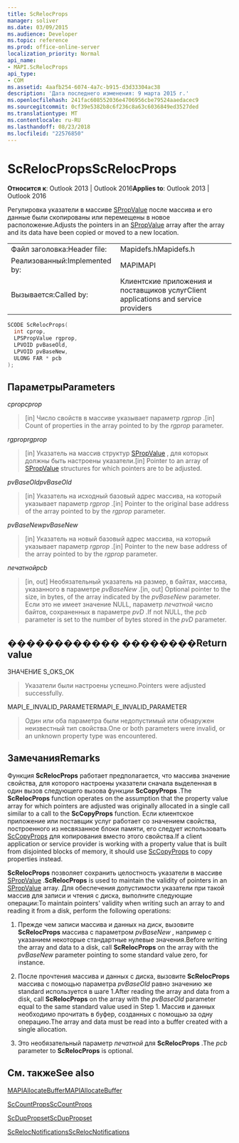 ```yaml
---
title: ScRelocProps
manager: soliver
ms.date: 03/09/2015
ms.audience: Developer
ms.topic: reference
ms.prod: office-online-server
localization_priority: Normal
api_name:
- MAPI.ScRelocProps
api_type:
- COM
ms.assetid: 4aafb254-6074-4a7c-b915-d3d33304ac38
description: 'Дата последнего изменения: 9 марта 2015 г.'
ms.openlocfilehash: 241fac608552036e4706956cbe79524aaedacec9
ms.sourcegitcommit: 0cf39e5382b8c6f236c8a63c6036849ed3527ded
ms.translationtype: MT
ms.contentlocale: ru-RU
ms.lasthandoff: 08/23/2018
ms.locfileid: "22576850"
---
```

# <a name="screlocprops"></a><span data-ttu-id="c20c1-103">ScRelocProps</span><span class="sxs-lookup"><span data-stu-id="c20c1-103">ScRelocProps</span></span>

  
  
<span data-ttu-id="c20c1-104">**Относится к**: Outlook 2013 | Outlook 2016</span><span class="sxs-lookup"><span data-stu-id="c20c1-104">**Applies to**: Outlook 2013 | Outlook 2016</span></span> 
  
<span data-ttu-id="c20c1-105">Регулировка указатели в массиве [SPropValue](spropvalue.md) после массива и его данные были скопированы или перемещены в новое расположение.</span><span class="sxs-lookup"><span data-stu-id="c20c1-105">Adjusts the pointers in an [SPropValue](spropvalue.md) array after the array and its data have been copied or moved to a new location.</span></span> 
  
|||
|:-----|:-----|
|<span data-ttu-id="c20c1-106">Файл заголовка:</span><span class="sxs-lookup"><span data-stu-id="c20c1-106">Header file:</span></span>  <br/> |<span data-ttu-id="c20c1-107">Mapidefs.h</span><span class="sxs-lookup"><span data-stu-id="c20c1-107">Mapidefs.h</span></span>  <br/> |
|<span data-ttu-id="c20c1-108">Реализованный:</span><span class="sxs-lookup"><span data-stu-id="c20c1-108">Implemented by:</span></span>  <br/> |<span data-ttu-id="c20c1-109">MAPI</span><span class="sxs-lookup"><span data-stu-id="c20c1-109">MAPI</span></span>  <br/> |
|<span data-ttu-id="c20c1-110">Вызывается:</span><span class="sxs-lookup"><span data-stu-id="c20c1-110">Called by:</span></span>  <br/> |<span data-ttu-id="c20c1-111">Клиентские приложения и поставщиков услуг</span><span class="sxs-lookup"><span data-stu-id="c20c1-111">Client applications and service providers</span></span>  <br/> |
   
```cpp
SCODE ScRelocProps(
  int cprop,
  LPSPropValue rgprop,
  LPVOID pvBaseOld,
  LPVOID pvBaseNew,
  ULONG FAR * pcb
);
```

## <a name="parameters"></a><span data-ttu-id="c20c1-112">Параметры</span><span class="sxs-lookup"><span data-stu-id="c20c1-112">Parameters</span></span>

 <span data-ttu-id="c20c1-113">_cprop_</span><span class="sxs-lookup"><span data-stu-id="c20c1-113">_cprop_</span></span>
  
> <span data-ttu-id="c20c1-114">[in] Число свойств в массиве указывает параметр _rgprop_ .</span><span class="sxs-lookup"><span data-stu-id="c20c1-114">[in] Count of properties in the array pointed to by the  _rgprop_ parameter.</span></span> 
    
 <span data-ttu-id="c20c1-115">_rgprop_</span><span class="sxs-lookup"><span data-stu-id="c20c1-115">_rgprop_</span></span>
  
> <span data-ttu-id="c20c1-116">[in] Указатель на массив структур [SPropValue](spropvalue.md) , для которых должны быть настроены указатели.</span><span class="sxs-lookup"><span data-stu-id="c20c1-116">[in] Pointer to an array of [SPropValue](spropvalue.md) structures for which pointers are to be adjusted.</span></span> 
    
 <span data-ttu-id="c20c1-117">_pvBaseOld_</span><span class="sxs-lookup"><span data-stu-id="c20c1-117">_pvBaseOld_</span></span>
  
> <span data-ttu-id="c20c1-118">[in] Указатель на исходный базовый адрес массива, на который указывает параметр _rgprop_ .</span><span class="sxs-lookup"><span data-stu-id="c20c1-118">[in] Pointer to the original base address of the array pointed to by the  _rgprop_ parameter.</span></span> 
    
 <span data-ttu-id="c20c1-119">_pvBaseNew_</span><span class="sxs-lookup"><span data-stu-id="c20c1-119">_pvBaseNew_</span></span>
  
> <span data-ttu-id="c20c1-120">[in] Указатель на новый базовый адрес массива, на который указывает параметр _rgprop_ .</span><span class="sxs-lookup"><span data-stu-id="c20c1-120">[in] Pointer to the new base address of the array pointed to by the  _rgprop_ parameter.</span></span> 
    
 <span data-ttu-id="c20c1-121">_печатной_</span><span class="sxs-lookup"><span data-stu-id="c20c1-121">_pcb_</span></span>
  
> <span data-ttu-id="c20c1-122">[in, out] Необязательный указатель на размер, в байтах, массива, указанного в параметре _pvBaseNew_ .</span><span class="sxs-lookup"><span data-stu-id="c20c1-122">[in, out] Optional pointer to the size, in bytes, of the array indicated by the  _pvBaseNew_ parameter.</span></span> <span data-ttu-id="c20c1-123">Если это не имеет значение NULL, параметр _печатной_ число байтов, сохраненных в параметре _pvD_ .</span><span class="sxs-lookup"><span data-stu-id="c20c1-123">If not NULL, the  _pcb_ parameter is set to the number of bytes stored in the  _pvD_ parameter.</span></span> 
    
## <a name="return-value"></a><span data-ttu-id="c20c1-124">������������ ��������</span><span class="sxs-lookup"><span data-stu-id="c20c1-124">Return value</span></span>

<span data-ttu-id="c20c1-125">ЗНАЧЕНИЕ S_OK</span><span class="sxs-lookup"><span data-stu-id="c20c1-125">S_OK</span></span>
  
> <span data-ttu-id="c20c1-126">Указатели были настроены успешно.</span><span class="sxs-lookup"><span data-stu-id="c20c1-126">Pointers were adjusted successfully.</span></span>
    
<span data-ttu-id="c20c1-127">MAPI_E_INVALID_PARAMETER</span><span class="sxs-lookup"><span data-stu-id="c20c1-127">MAPI_E_INVALID_PARAMETER</span></span>
  
> <span data-ttu-id="c20c1-128">Один или оба параметра были недопустимый или обнаружен неизвестный тип свойства.</span><span class="sxs-lookup"><span data-stu-id="c20c1-128">One or both parameters were invalid, or an unknown property type was encountered.</span></span>
    
## <a name="remarks"></a><span data-ttu-id="c20c1-129">Замечания</span><span class="sxs-lookup"><span data-stu-id="c20c1-129">Remarks</span></span>

<span data-ttu-id="c20c1-130">Функция **ScRelocProps** работает предполагается, что массива значение свойства, для которого настроены указатели сначала выделенная в один вызов следующего вызова функции **ScCopyProps** .</span><span class="sxs-lookup"><span data-stu-id="c20c1-130">The **ScRelocProps** function operates on the assumption that the property value array for which pointers are adjusted was originally allocated in a single call similar to a call to the **ScCopyProps** function.</span></span> <span data-ttu-id="c20c1-131">Если клиентское приложение или поставщик услуг работает со значением свойства, построенного из несвязанное блоки памяти, его следует использовать [ScCopyProps](sccopyprops.md) для копирования вместо этого свойства.</span><span class="sxs-lookup"><span data-stu-id="c20c1-131">If a client application or service provider is working with a property value that is built from disjointed blocks of memory, it should use [ScCopyProps](sccopyprops.md) to copy properties instead.</span></span> 
  
 <span data-ttu-id="c20c1-132">**ScRelocProps** позволяет сохранить целостность указатели в массиве [SPropValue](spropvalue.md) .</span><span class="sxs-lookup"><span data-stu-id="c20c1-132">**ScRelocProps** is used to maintain the validity of pointers in an [SPropValue](spropvalue.md) array.</span></span> <span data-ttu-id="c20c1-133">Для обеспечения допустимости указатели при такой массив для записи и чтения с диска, выполните следующие операции:</span><span class="sxs-lookup"><span data-stu-id="c20c1-133">To maintain pointers' validity when writing such an array to and reading it from a disk, perform the following operations:</span></span> 
  
1. <span data-ttu-id="c20c1-134">Прежде чем записи массива и данных на диск, вызовите **ScRelocProps** массива с параметром _pvBaseNew_ , например с указанием некоторые стандартные нулевые значения.</span><span class="sxs-lookup"><span data-stu-id="c20c1-134">Before writing the array and data to a disk, call **ScRelocProps** on the array with the  _pvBaseNew_ parameter pointing to some standard value zero, for instance.</span></span> 
    
2. <span data-ttu-id="c20c1-135">После прочтения массива и данных с диска, вызовите **ScRelocProps** массива с помощью параметра _pvBaseOld_ равно значению же standard используется в шаге 1.</span><span class="sxs-lookup"><span data-stu-id="c20c1-135">After reading the array and data from a disk, call **ScRelocProps** on the array with the  _pvBaseOld_ parameter equal to the same standard value used in Step 1.</span></span> <span data-ttu-id="c20c1-136">Массив и данных необходимо прочитать в буфер, созданных с помощью за одну операцию.</span><span class="sxs-lookup"><span data-stu-id="c20c1-136">The array and data must be read into a buffer created with a single allocation.</span></span> 
    
3. <span data-ttu-id="c20c1-137">Это необязательный параметр _печатной_ для **ScRelocProps** .</span><span class="sxs-lookup"><span data-stu-id="c20c1-137">The  _pcb_ parameter to **ScRelocProps** is optional.</span></span> 
    
## <a name="see-also"></a><span data-ttu-id="c20c1-138">См. также</span><span class="sxs-lookup"><span data-stu-id="c20c1-138">See also</span></span>



[<span data-ttu-id="c20c1-139">MAPIAllocateBuffer</span><span class="sxs-lookup"><span data-stu-id="c20c1-139">MAPIAllocateBuffer</span></span>](mapiallocatebuffer.md)
  
[<span data-ttu-id="c20c1-140">ScCountProps</span><span class="sxs-lookup"><span data-stu-id="c20c1-140">ScCountProps</span></span>](sccountprops.md)
  
[<span data-ttu-id="c20c1-141">ScDupPropset</span><span class="sxs-lookup"><span data-stu-id="c20c1-141">ScDupPropset</span></span>](scduppropset.md)
  
[<span data-ttu-id="c20c1-142">ScRelocNotifications</span><span class="sxs-lookup"><span data-stu-id="c20c1-142">ScRelocNotifications</span></span>](screlocnotifications.md)

